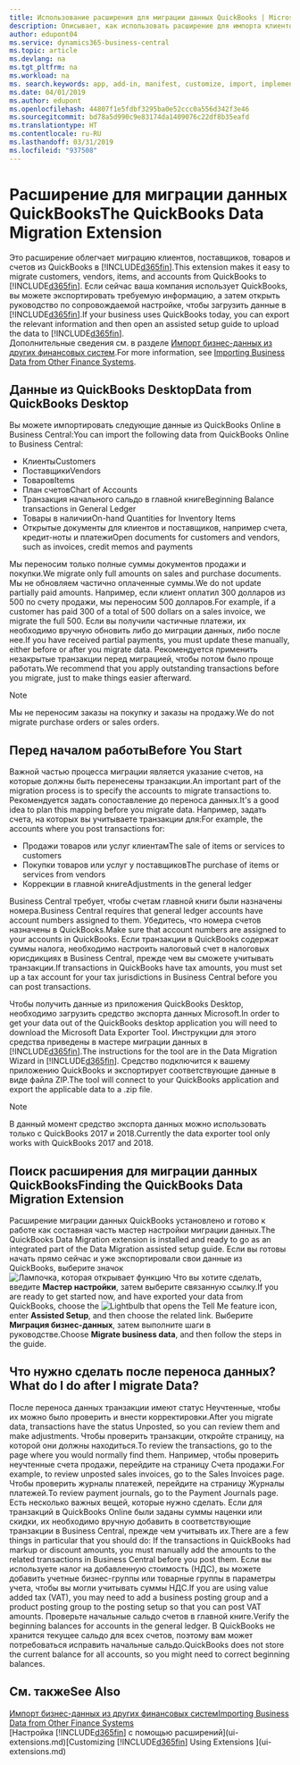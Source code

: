 ```yaml
---
title: Использование расширения для миграции данных QuickBooks | Microsoft Docs
description: Описывает, как использовать расширение для импорта клиентов, поставщиков, товаров и счетов из QuickBooks Desktop в Business Central.
author: edupont04
ms.service: dynamics365-business-central
ms.topic: article
ms.devlang: na
ms.tgt_pltfrm: na
ms.workload: na
ms. search.keywords: app, add-in, manifest, customize, import, implement
ms.date: 04/01/2019
ms.author: edupont
ms.openlocfilehash: 44807f1e5fdbf3295ba0e52ccc0a556d342f3e46
ms.sourcegitcommit: bd78a5d990c9e83174da1409076c22df8b35eafd
ms.translationtype: HT
ms.contentlocale: ru-RU
ms.lasthandoff: 03/31/2019
ms.locfileid: "937508"
---
```

# <a name="the-quickbooks-data-migration-extension"></a><span data-ttu-id="406cd-103">Расширение для миграции данных QuickBooks</span><span class="sxs-lookup"><span data-stu-id="406cd-103">The QuickBooks Data Migration Extension</span></span>
<span data-ttu-id="406cd-104">Это расширение облегчает миграцию клиентов, поставщиков, товаров и счетов из QuickBooks в [!INCLUDE[d365fin](includes/d365fin_md.md)].</span><span class="sxs-lookup"><span data-stu-id="406cd-104">This extension makes it easy to migrate customers, vendors, items, and accounts from QuickBooks to [!INCLUDE[d365fin](includes/d365fin_md.md)].</span></span> <span data-ttu-id="406cd-105">Если сейчас ваша компания использует QuickBooks, вы можете экспортировать требуемую информацию, а затем открыть руководство по сопровождаемой настройке, чтобы загрузить данные в [!INCLUDE[d365fin](includes/d365fin_md.md)].</span><span class="sxs-lookup"><span data-stu-id="406cd-105">If your business uses QuickBooks today, you can export the relevant information and then open an assisted setup guide to upload the data to [!INCLUDE[d365fin](includes/d365fin_md.md)].</span></span>  
<span data-ttu-id="406cd-106">Дополнительные сведения см. в разделе [Импорт бизнес-данных из других финансовых систем](across-import-data-configuration-packages.md).</span><span class="sxs-lookup"><span data-stu-id="406cd-106">For more information, see [Importing Business Data from Other Finance Systems](across-import-data-configuration-packages.md).</span></span>

## <a name="data-from-quickbooks-desktop"></a><span data-ttu-id="406cd-107">Данные из QuickBooks Desktop</span><span class="sxs-lookup"><span data-stu-id="406cd-107">Data from QuickBooks Desktop</span></span>
 
<span data-ttu-id="406cd-108">Вы можете импортировать следующие данные из QuickBooks Online в Business Central:</span><span class="sxs-lookup"><span data-stu-id="406cd-108">You can import the following data from QuickBooks Online to Business Central:</span></span>

- <span data-ttu-id="406cd-109">Клиенты</span><span class="sxs-lookup"><span data-stu-id="406cd-109">Customers</span></span>  
- <span data-ttu-id="406cd-110">Поставщики</span><span class="sxs-lookup"><span data-stu-id="406cd-110">Vendors</span></span>  
- <span data-ttu-id="406cd-111">Товаров</span><span class="sxs-lookup"><span data-stu-id="406cd-111">Items</span></span>  
- <span data-ttu-id="406cd-112">План счетов</span><span class="sxs-lookup"><span data-stu-id="406cd-112">Chart of Accounts</span></span>  
- <span data-ttu-id="406cd-113">Транзакция начального сальдо в главной книге</span><span class="sxs-lookup"><span data-stu-id="406cd-113">Beginning Balance transactions in General Ledger</span></span>  
- <span data-ttu-id="406cd-114">Товары в наличии</span><span class="sxs-lookup"><span data-stu-id="406cd-114">On-hand Quantities for Inventory Items</span></span>  
- <span data-ttu-id="406cd-115">Открытые документы для клиентов и поставщиков, например счета, кредит-ноты и платежи</span><span class="sxs-lookup"><span data-stu-id="406cd-115">Open documents for customers and vendors, such as invoices, credit memos and payments</span></span>  

<span data-ttu-id="406cd-116">Мы переносим только полные суммы документов продажи и покупки.</span><span class="sxs-lookup"><span data-stu-id="406cd-116">We migrate only full amounts on sales and purchase documents.</span></span> <span data-ttu-id="406cd-117">Мы не обновляем частично оплаченные суммы.</span><span class="sxs-lookup"><span data-stu-id="406cd-117">We do not update partially paid amounts.</span></span> <span data-ttu-id="406cd-118">Например, если клиент оплатил 300 долларов из 500 по счету продажи, мы переносим 500 долларов.</span><span class="sxs-lookup"><span data-stu-id="406cd-118">For example, if a customer has paid 300 of a total of 500 dollars on a sales invoice, we migrate the full 500.</span></span> <span data-ttu-id="406cd-119">Если вы получили частичные платежи, их необходимо вручную обновить либо до миграции данных, либо после нее.</span><span class="sxs-lookup"><span data-stu-id="406cd-119">If you have received partial payments, you must update these manually, either before or after you migrate data.</span></span> <span data-ttu-id="406cd-120">Рекомендуется применить незакрытые транзакции перед миграцией, чтобы потом было проще работать.</span><span class="sxs-lookup"><span data-stu-id="406cd-120">We recommend that you apply outstanding transactions before you migrate, just to make things easier afterward.</span></span>

> [!NOTE]
> <span data-ttu-id="406cd-121">Мы не переносим заказы на покупку и заказы на продажу.</span><span class="sxs-lookup"><span data-stu-id="406cd-121">We do not migrate purchase orders or sales orders.</span></span>

## <a name="before-you-start"></a><span data-ttu-id="406cd-122">Перед началом работы</span><span class="sxs-lookup"><span data-stu-id="406cd-122">Before You Start</span></span>
<span data-ttu-id="406cd-123">Важной частью процесса миграции является указание счетов, на которые должны быть перенесены транзакции.</span><span class="sxs-lookup"><span data-stu-id="406cd-123">An important part of the migration process is to specify the accounts to migrate transactions to.</span></span> <span data-ttu-id="406cd-124">Рекомендуется задать сопоставление до переноса данных.</span><span class="sxs-lookup"><span data-stu-id="406cd-124">It's a good idea to plan this mapping before you migrate data.</span></span> <span data-ttu-id="406cd-125">Например, задать счета, на которых вы учитываете транзакции для:</span><span class="sxs-lookup"><span data-stu-id="406cd-125">For example, the accounts where you post transactions for:</span></span>

- <span data-ttu-id="406cd-126">Продажи товаров или услуг клиентам</span><span class="sxs-lookup"><span data-stu-id="406cd-126">The sale of items or services to customers</span></span>  
- <span data-ttu-id="406cd-127">Покупки товаров или услуг у поставщиков</span><span class="sxs-lookup"><span data-stu-id="406cd-127">The purchase of items or services from vendors</span></span>  
- <span data-ttu-id="406cd-128">Коррекции в главной книге</span><span class="sxs-lookup"><span data-stu-id="406cd-128">Adjustments in the general ledger</span></span>  

<span data-ttu-id="406cd-129">Business Central требует, чтобы счетам главной книги были назначены номера.</span><span class="sxs-lookup"><span data-stu-id="406cd-129">Business Central requires that general ledger accounts have account numbers assigned to them.</span></span> <span data-ttu-id="406cd-130">Убедитесь, что номера счетов назначены в QuickBooks.</span><span class="sxs-lookup"><span data-stu-id="406cd-130">Make sure that account numbers are assigned to your accounts in QuickBooks.</span></span>
<span data-ttu-id="406cd-131">Если транзакции в QuickBooks содержат суммы налога, необходимо настроить налоговый счет в налоговых юрисдикциях в Business Central, прежде чем вы сможете учитывать транзакции.</span><span class="sxs-lookup"><span data-stu-id="406cd-131">If transactions in QuickBooks have tax amounts, you must set up a tax account for your tax jurisdictions in Business Central before you can post transactions.</span></span>

<span data-ttu-id="406cd-132">Чтобы получить данные из приложения QuickBooks Desktop, необходимо загрузить средство экспорта данных Microsoft.</span><span class="sxs-lookup"><span data-stu-id="406cd-132">In order to get your data out of the QuickBooks desktop application you will need to download the Microsoft Data Exporter Tool.</span></span>  <span data-ttu-id="406cd-133">Инструкции для этого средства приведены в мастере миграции данных в [!INCLUDE[d365fin](includes/d365fin_md.md)].</span><span class="sxs-lookup"><span data-stu-id="406cd-133">The instructions for the tool are in the Data Migration Wizard in [!INCLUDE[d365fin](includes/d365fin_md.md)].</span></span> <span data-ttu-id="406cd-134">Средство подключится к вашему приложению QuickBooks и экспортирует соответствующие данные в виде файла ZIP.</span><span class="sxs-lookup"><span data-stu-id="406cd-134">The tool will connect to your QuickBooks application and export the applicable data to a .zip file.</span></span>  

> [!NOTE]
> <span data-ttu-id="406cd-135">В данный момент средство экспорта данных можно использовать только с QuickBooks 2017 и 2018.</span><span class="sxs-lookup"><span data-stu-id="406cd-135">Currently the data exporter tool only works with QuickBooks 2017 and 2018.</span></span>

## <a name="finding-the-quickbooks-data-migration-extension"></a><span data-ttu-id="406cd-136">Поиск расширения для миграции данных QuickBooks</span><span class="sxs-lookup"><span data-stu-id="406cd-136">Finding the QuickBooks Data Migration Extension</span></span>
<span data-ttu-id="406cd-137">Расширение миграции данных QuickBooks установлено и готово к работе как составная часть мастер настройки миграции данных.</span><span class="sxs-lookup"><span data-stu-id="406cd-137">The QuickBooks Data Migration extension is installed and ready to go as an integrated part of the Data Migration assisted setup guide.</span></span> <span data-ttu-id="406cd-138">Если вы готовы начать прямо сейчас и уже экспортировали свои данные из QuickBooks, выберите значок ![Лампочка, которая открывает функцию Что вы хотите сделать](media/ui-search/search_small.png "Что вы хотите сделать"), введите **Мастер настройки**, затем выберите связанную ссылку.</span><span class="sxs-lookup"><span data-stu-id="406cd-138">If you are ready to get started now, and have exported your data from QuickBooks, choose the ![Lightbulb that opens the Tell Me feature](media/ui-search/search_small.png "Tell me what you want to do") icon, enter **Assisted Setup**, and then choose the related link.</span></span> <span data-ttu-id="406cd-139">Выберите **Миграция бизнес-данных**, затем выполните шаги в руководстве.</span><span class="sxs-lookup"><span data-stu-id="406cd-139">Choose **Migrate business data**, and then follow the steps in the guide.</span></span>  

## <a name="what-do-i-do-after-i-migrate-data"></a><span data-ttu-id="406cd-140">Что нужно сделать после переноса данных?</span><span class="sxs-lookup"><span data-stu-id="406cd-140">What do I do after I migrate Data?</span></span>
<span data-ttu-id="406cd-141">После переноса данных транзакции имеют статус Неучтенные, чтобы их можно было проверить и внести корректировки.</span><span class="sxs-lookup"><span data-stu-id="406cd-141">After you migrate data, transactions have the status Unposted, so you can review them and make adjustments.</span></span> <span data-ttu-id="406cd-142">Чтобы проверить транзакции, откройте страницу, на которой они должны находиться.</span><span class="sxs-lookup"><span data-stu-id="406cd-142">To review the transactions, go to the page where you would normally find them.</span></span> <span data-ttu-id="406cd-143">Например, чтобы проверить неучтенные счета продажи, перейдите на страницу Счета продажи.</span><span class="sxs-lookup"><span data-stu-id="406cd-143">For example, to review unposted sales invoices, go to the Sales Invoices page.</span></span> <span data-ttu-id="406cd-144">Чтобы проверить журналы платежей, перейдите на страницу Журналы платежей.</span><span class="sxs-lookup"><span data-stu-id="406cd-144">To review payment journals, go to the Payment Journals page.</span></span>
<span data-ttu-id="406cd-145">Есть несколько важных вещей, которые нужно сделать. Если для транзакций в QuickBooks Online были заданы суммы наценки или скидки, их необходимо вручную добавить в соответствующие транзакции в Business Central, прежде чем учитывать их.</span><span class="sxs-lookup"><span data-stu-id="406cd-145">There are a few things in particular that you should do: If the transactions in QuickBooks had markup or discount amounts, you must manually add the amounts to the related transactions in Business Central before you post them.</span></span>
<span data-ttu-id="406cd-146">Если вы используете налог на добавленную стоимость (НДС), вы можете добавить учетные бизнес-группы или товарные группы в параметры учета, чтобы вы могли учитывать суммы НДС.</span><span class="sxs-lookup"><span data-stu-id="406cd-146">If you are using value added tax (VAT), you may need to add a business posting group and a product posting group to the posting setup so that you can post VAT amounts.</span></span>
<span data-ttu-id="406cd-147">Проверьте начальные сальдо счетов в главной книге.</span><span class="sxs-lookup"><span data-stu-id="406cd-147">Verify the beginning balances for accounts in the general ledger.</span></span> <span data-ttu-id="406cd-148">В QuickBooks не хранится текущее сальдо для всех счетов, поэтому вам может потребоваться исправить начальные сальдо.</span><span class="sxs-lookup"><span data-stu-id="406cd-148">QuickBooks does not store the current balance for all accounts, so you might need to correct beginning balances.</span></span>

## <a name="see-also"></a><span data-ttu-id="406cd-149">См. также</span><span class="sxs-lookup"><span data-stu-id="406cd-149">See Also</span></span>
[<span data-ttu-id="406cd-150">Импорт бизнес-данных из других финансовых систем</span><span class="sxs-lookup"><span data-stu-id="406cd-150">Importing Business Data from Other Finance Systems</span></span>](across-import-data-configuration-packages.md)  
<span data-ttu-id="406cd-151">[Настройка [!INCLUDE[d365fin](includes/d365fin_md.md)] с помощью расширений](ui-extensions.md)</span><span class="sxs-lookup"><span data-stu-id="406cd-151">[Customizing [!INCLUDE[d365fin](includes/d365fin_md.md)] Using Extensions ](ui-extensions.md)</span></span>  
